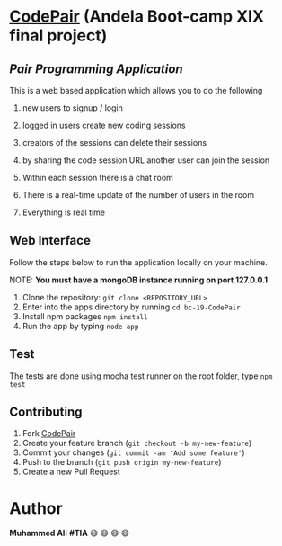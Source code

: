# [CodePair](https://bc-19-codepair.herokuapp.com/#!/app) (Andela Boot-camp XIX final project)
## *Pair Programming Application*
This is a web based application which allows you to do the following

  1. new users to signup / login

  2. logged in users create new coding sessions

  3. creators of the sessions can delete their sessions

  4. by sharing the code session URL another user can join the session

  5. Within each session there is a chat room

  6. There is a real-time update of the number of users in the room

  7. Everything is real time


## Web Interface
Follow the steps below to run the application locally on your machine.

 NOTE: **You must have a mongoDB instance running on port 127.0.0.1**

 1. Clone the repository: `git clone <REPOSITORY_URL>`
 2. Enter into the apps directory by running `cd bc-19-CodePair`
 3. Install npm packages `npm install`
 4. Run the app by typing `node app`


## Test
The tests are done using mocha test runner on the root folder, type `npm test`

## Contributing
1. Fork [CodePair](https://github.com/codemuhammed/CodePair/fork)
2. Create your feature branch (`git checkout -b my-new-feature`)
3. Commit your changes (`git commit -am 'Add some feature'`)
4. Push to the branch (`git push origin my-new-feature`)
5. Create a new Pull Request

# Author
**Muhammed Ali** **#TIA** :smile: :smile: :smile: :smile:
